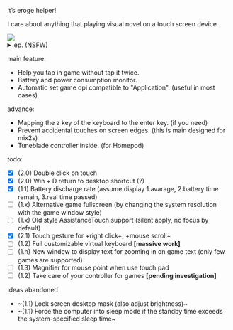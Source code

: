 it’s eroge helper!

I care about anything that playing visual novel on a touch screen device.

<a href="https://apps.microsoft.com/store/detail/9MVLHQW6KD73?launch=true&mode=mini">
	<img src="https://get.microsoft.com/images/ja-JP%20dark.svg"/>
</a>

<details>
<summary>ep. (NSFW)</summary>

![スクリーンショット 2023-05-20 2.44.30.png](https://p.inari.site/usr/497/6467b5fe4463d.png)

![スクリーンショット 2023-05-20 2.44.50.png](https://p.inari.site/usr/497/6467b5fc0dce1.png)

</details>

main feature:

 * Help you tap in game without tap it twice.
 * Battery and power consumption monitor.
 * Automatic set game dpi compatible to "Application". (useful in most cases)
 
advance:
 
 * Mapping the z key of the keyboard to the enter key. (if you need)
 * Prevent accidental touches on screen edges. (this is main designed for mix2s)
 * Tuneblade controller inside. (for Homepod)

todo:

 - [x] (2.0) Double click on touch
 - [x] (2.0) Win + D return to desktop shortcut (?)
 - [x] (1.1) Battery discharge rate (assume display 1.avarage, 2.battery time remain, 3.real time passed)
 - [ ] (1.x) Alternative game fullscreen (by changing the system resolution with the game window style)
 - [ ] (1.x) Old style AssistanceTouch support (silent apply, no focus by default)
 - [x] (2.1) Touch gesture for +right click+, +mouse scroll+
 - [ ] (1.2) Full customizable virtual keyboard **[massive work]**
 - [ ] (1.n) New window to display text for zooming in on game text (only few games are supported)
 - [ ] (1.3) Magnifier for mouse point when use touch pad
 - [ ] (1.2) Take care of your controller for games **[pending investigation]**

ideas abandoned
 -  ~(1.1) Lock screen desktop mask (also adjust brightness)~
 -  ~(1.1) Force the computer into sleep mode if the standby time exceeds the system-specified sleep time~
